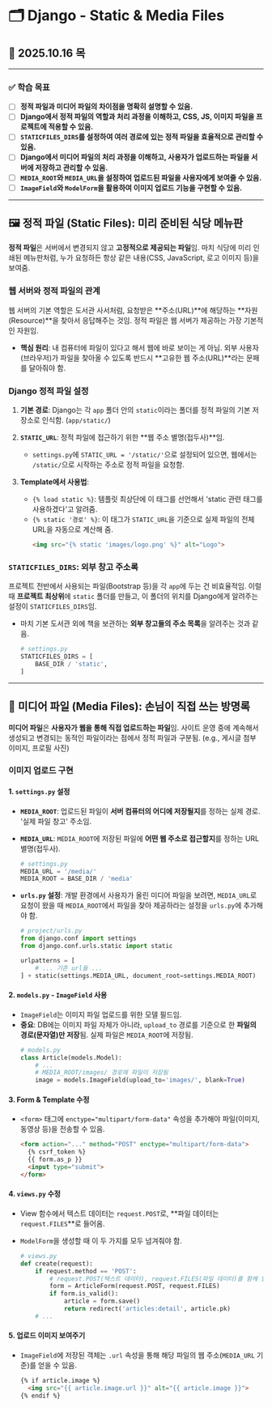 # 🗂️ Django - Static & Media Files

## 📅 2025.10.16 목

---

### ✅ 학습 목표

-   [ ] **정적 파일과 미디어 파일의 차이점을 명확히 설명할 수 있음.**
-   [ ] **Django에서 정적 파일의 역할과 처리 과정을 이해하고, CSS, JS, 이미지 파일을 프로젝트에 적용할 수 있음.**
-   [ ] **`STATICFILES_DIRS`를 설정하여 여러 경로에 있는 정적 파일을 효율적으로 관리할 수 있음.**
-   [ ] **Django에서 미디어 파일의 처리 과정을 이해하고, 사용자가 업로드하는 파일을 서버에 저장하고 관리할 수 있음.**
-   [ ] **`MEDIA_ROOT`와 `MEDIA_URL`을 설정하여 업로드된 파일을 사용자에게 보여줄 수 있음.**
-   [ ] **`ImageField`와 `ModelForm`을 활용하여 이미지 업로드 기능을 구현할 수 있음.**

---

## 🖼️ 정적 파일 (Static Files): 미리 준비된 식당 메뉴판

**정적 파일**은 서버에서 변경되지 않고 **고정적으로 제공되는 파일**임. 마치 식당에 미리 인쇄된 메뉴판처럼, 누가 요청하든 항상 같은 내용(CSS, JavaScript, 로고 이미지 등)을 보여줌.

### 웹 서버와 정적 파일의 관계

웹 서버의 기본 역할은 도서관 사서처럼, 요청받은 **주소(URL)**에 해당하는 **자원(Resource)**을 찾아서 응답해주는 것임. 정적 파일은 웹 서버가 제공하는 가장 기본적인 자원임.

-   **핵심 원리**: 내 컴퓨터에 파일이 있다고 해서 웹에 바로 보이는 게 아님. 외부 사용자(브라우저)가 파일을 찾아올 수 있도록 반드시 **고유한 웹 주소(URL)**라는 문패를 달아줘야 함.



### Django 정적 파일 설정

1.  **기본 경로**: Django는 각 `app` 폴더 안의 `static`이라는 폴더를 정적 파일의 기본 저장소로 인식함. (`app/static/`)

2.  **`STATIC_URL`**: 정적 파일에 접근하기 위한 **웹 주소 별명(접두사)**임.
    -   `settings.py`에 `STATIC_URL = '/static/'`으로 설정되어 있으면, 웹에서는 `/static/`으로 시작하는 주소로 정적 파일을 요청함.

3.  **Template에서 사용법**:
    -   `{% load static %}`: 템플릿 최상단에 이 태그를 선언해서 'static 관련 태그를 사용하겠다'고 알려줌.
    -   `{% static '경로' %}`: 이 태그가 `STATIC_URL`을 기준으로 실제 파일의 전체 URL을 자동으로 계산해 줌.
        ```html
        <img src="{% static 'images/logo.png' %}" alt="Logo">
        ```

### `STATICFILES_DIRS`: 외부 창고 주소록

프로젝트 전반에서 사용되는 파일(Bootstrap 등)을 각 `app`에 두는 건 비효율적임. 이럴 때 **프로젝트 최상위**에 `static` 폴더를 만들고, 이 폴더의 위치를 Django에게 알려주는 설정이 `STATICFILES_DIRS`임.

-   마치 기본 도서관 외에 책을 보관하는 **외부 창고들의 주소 목록**을 알려주는 것과 같음.
    ```python
    # settings.py
    STATICFILES_DIRS = [
        BASE_DIR / 'static',
    ]
    ```

---

## 📂 미디어 파일 (Media Files): 손님이 직접 쓰는 방명록

**미디어 파일**은 **사용자가 웹을 통해 직접 업로드하는 파일**임. 사이트 운영 중에 계속해서 생성되고 변경되는 동적인 파일이라는 점에서 정적 파일과 구분됨. (e.g., 게시글 첨부 이미지, 프로필 사진)

### 이미지 업로드 구현

#### 1. `settings.py` 설정

-   **`MEDIA_ROOT`**: 업로드된 파일이 **서버 컴퓨터의 어디에 저장될지**를 정하는 실제 경로. '실제 파일 창고' 주소임.
-   **`MEDIA_URL`**: `MEDIA_ROOT`에 저장된 파일에 **어떤 웹 주소로 접근할지**를 정하는 URL 별명(접두사).

    ```python
    # settings.py
    MEDIA_URL = '/media/'
    MEDIA_ROOT = BASE_DIR / 'media'
    ```


-   **`urls.py` 설정**: 개발 환경에서 사용자가 올린 미디어 파일을 보려면, `MEDIA_URL`로 요청이 왔을 때 `MEDIA_ROOT`에서 파일을 찾아 제공하라는 설정을 `urls.py`에 추가해야 함.
    ```python
    # project/urls.py
    from django.conf import settings
    from django.conf.urls.static import static

    urlpatterns = [
        # ... 기존 url들 ...
    ] + static(settings.MEDIA_URL, document_root=settings.MEDIA_ROOT)
    ```

#### 2. `models.py` - `ImageField` 사용

-   `ImageField`는 이미지 파일 업로드를 위한 모델 필드임.
-   **중요**: DB에는 이미지 파일 자체가 아니라, `upload_to` 경로를 기준으로 한 **파일의 경로(문자열)만 저장**됨. 실제 파일은 `MEDIA_ROOT`에 저장됨.
    ```python
    # models.py
    class Article(models.Model):
        # ...
        # MEDIA_ROOT/images/ 경로에 파일이 저장됨
        image = models.ImageField(upload_to='images/', blank=True)
    ```

#### 3. Form & Template 수정

-   `<form>` 태그에 `enctype="multipart/form-data"` 속성을 추가해야 파일(이미지, 동영상 등)을 전송할 수 있음.
    ```html
    <form action="..." method="POST" enctype="multipart/form-data">
      {% csrf_token %}
      {{ form.as_p }}
      <input type="submit">
    </form>
    ```


#### 4. `views.py` 수정

-   View 함수에서 텍스트 데이터는 `request.POST`로, **파일 데이터는 `request.FILES`**로 들어옴.
-   `ModelForm`을 생성할 때 이 두 가지를 모두 넘겨줘야 함.

    ```python
    # views.py
    def create(request):
        if request.method == 'POST':
            # request.POST(텍스트 데이터), request.FILES(파일 데이터)를 함께 넘김
            form = ArticleForm(request.POST, request.FILES)
            if form.is_valid():
                article = form.save()
                return redirect('articles:detail', article.pk)
        # ...
    ```

#### 5. 업로드 이미지 보여주기

-   `ImageField`에 저장된 객체는 `.url` 속성을 통해 해당 파일의 웹 주소(`MEDIA_URL` 기준)를 얻을 수 있음.
    ```html
    {% if article.image %}
      <img src="{{ article.image.url }}" alt="{{ article.image }}">
    {% endif %}
    ```
